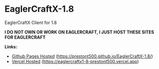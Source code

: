 # EaglerCraftX-1.8
EaglerCraftX Client for 1.8
  
**I DO NOT OWN OR WORK ON EAGLERCRAFT, I JUST HOST THESE SITES FOR EAGLERCRAFT**  
  
**Links:**
- [Github Pages Hosted](https://prestont500.github.io/EaglerCraftX-1.8/) (https://prestont500.github.io/EaglerCraftX-1.8/)
- [Vercel Hosted](https://eaglercraftx1-8-prestont500.vercel.app) (https://eaglercraftx1-8-prestont500.vercel.app)
